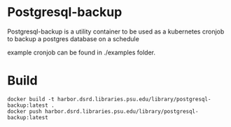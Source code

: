 # Postgresql-backup 

Postgresql-backup is a utility container to be used as a kubernetes cronjob to backup a postgres database on a schedule 

example cronjob can be found in ./examples folder.



# Build
```
docker build -t harbor.dsrd.libraries.psu.edu/library/postgresql-backup:latest .
docker push harbor.dsrd.libraries.psu.edu/library/postgresql-backup:latest
```
